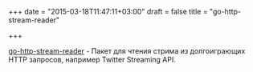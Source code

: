 +++
date = "2015-03-18T11:47:11+03:00"
draft = false
title = "go-http-stream-reader"

+++

<p><a href="https://github.com/Diggs/go-http-stream-reader">go-http-stream-reader</a> - Пакет для чтения стрима из долгоиграющих HTTP запросов, например&nbsp;Twitter Streaming API.</p>

